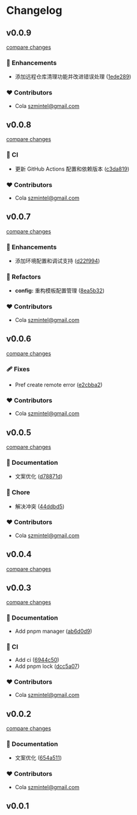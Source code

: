 # Changelog


## v0.0.9

[compare changes](https://github.com/szmxx/ucli/compare/v0.0.8...v0.0.9)

### 🚀 Enhancements

- 添加远程仓库清理功能并改进错误处理 ([1ede289](https://github.com/szmxx/ucli/commit/1ede289))

### ❤️ Contributors

- Cola <szmintel@gmail.com>

## v0.0.8

[compare changes](https://github.com/szmxx/ucli/compare/v0.0.7...v0.0.8)

### 🤖 CI

- 更新 GitHub Actions 配置和依赖版本 ([c3da819](https://github.com/szmxx/ucli/commit/c3da819))

### ❤️ Contributors

- Cola <szmintel@gmail.com>

## v0.0.7

[compare changes](https://github.com/szmxx/ucli/compare/v0.0.6...v0.0.7)

### 🚀 Enhancements

- 添加环境配置和调试支持 ([d22f994](https://github.com/szmxx/ucli/commit/d22f994))

### 💅 Refactors

- **config:** 重构模板配置管理 ([8ea5b32](https://github.com/szmxx/ucli/commit/8ea5b32))

### ❤️ Contributors

- Cola <szmintel@gmail.com>

## v0.0.6

[compare changes](https://github.com/szmxx/ucli/compare/v0.0.5...v0.0.6)

### 🩹 Fixes

- Pref create remote error ([e2cbba2](https://github.com/szmxx/ucli/commit/e2cbba2))

### ❤️ Contributors

- Cola <szmintel@gmail.com>

## v0.0.5

[compare changes](https://github.com/szmxx/ucli/compare/v0.0.4...v0.0.5)

### 📖 Documentation

- 文案优化 ([d78871d](https://github.com/szmxx/ucli/commit/d78871d))

### 🏡 Chore

- 解决冲突 ([44ddbd5](https://github.com/szmxx/ucli/commit/44ddbd5))

### ❤️ Contributors

- Cola <szmintel@gmail.com>

## v0.0.4

[compare changes](https://github.com/szmxx/ucli/compare/v0.0.3...v0.0.4)

## v0.0.3

[compare changes](https://github.com/szmxx/ucli/compare/v0.0.2...v0.0.3)

### 📖 Documentation

- Add pnpm manager ([ab6d0d9](https://github.com/szmxx/ucli/commit/ab6d0d9))

### 🤖 CI

- Add ci ([6944c50](https://github.com/szmxx/ucli/commit/6944c50))
- Add pnpm lock ([dcc5a07](https://github.com/szmxx/ucli/commit/dcc5a07))

### ❤️ Contributors

- Cola <szmintel@gmail.com>

## v0.0.2

[compare changes](https://github.com/szmxx/ucli/compare/v0.0.1...v0.0.2)

### 📖 Documentation

- 文案优化 ([654a511](https://github.com/szmxx/ucli/commit/654a511))

### ❤️ Contributors

- Cola <szmintel@gmail.com>

## v0.0.1

